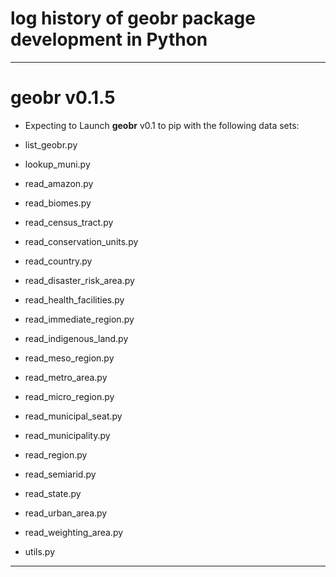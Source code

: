 # log history of geobr package development in Python

-------------------------------------------------------
# geobr v0.1.5 

* Expecting to Launch **geobr** v0.1 to pip with the following data sets:

 * list_geobr.py
 * lookup_muni.py
 * read_amazon.py
 * read_biomes.py
 * read_census_tract.py
 * read_conservation_units.py
 * read_country.py
 * read_disaster_risk_area.py
 * read_health_facilities.py
 * read_immediate_region.py
 * read_indigenous_land.py
 * read_meso_region.py
 * read_metro_area.py
 * read_micro_region.py
 * read_municipal_seat.py
 * read_municipality.py
 * read_region.py
 * read_semiarid.py
 * read_state.py
 * read_urban_area.py
 * read_weighting_area.py
 * utils.py


-------------------------------------------------------
